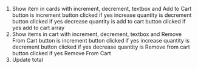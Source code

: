 1. Show item in cards with increment, decrement, textbox and Add to Cart button
    is increment button clicked 
        if yes increase quantity
    is decrement button clicked
        if yes decrease quantity
    is add to cart button clicked
        if yes add to cart array
2. Show items in cart with increment, decrement, textbox and Remove From Cart button
    is increment button clicked 
        if yes increase quantity
    is decrement button clicked
        if yes decrease quantity
    is Remove from cart button clicked
        if yes Remove From Cart
3. Update total

